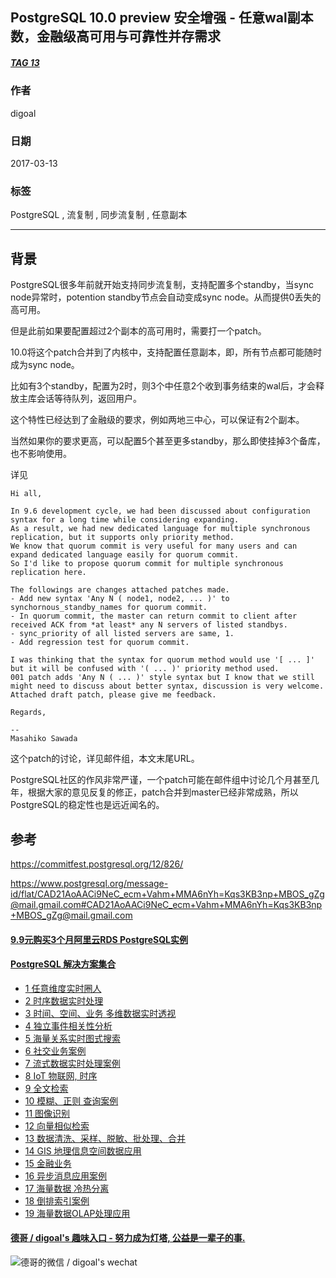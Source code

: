 ## PostgreSQL 10.0 preview 安全增强 - 任意wal副本数，金融级高可用与可靠性并存需求  
##### [TAG 13](../class/13.md)
                                                                                        
### 作者                                                                                                                                     
digoal                                                                                   
                                                                                          
### 日期                                                                                     
2017-03-13                                                                                    
                                                                                      
### 标签                                                                                   
PostgreSQL , 流复制 , 同步流复制 , 任意副本          
                                                                                        
----                                                                                  
                                                                                           
## 背景     
PostgreSQL很多年前就开始支持同步流复制，支持配置多个standby，当sync node异常时，potention standby节点会自动变成sync node。从而提供0丢失的高可用。  
  
但是此前如果要配置超过2个副本的高可用时，需要打一个patch。  
  
10.0将这个patch合并到了内核中，支持配置任意副本，即，所有节点都可能随时成为sync node。  
  
比如有3个standby，配置为2时，则3个中任意2个收到事务结束的wal后，才会释放主库会话等待队列，返回用户。  
  
这个特性已经达到了金融级的要求，例如两地三中心，可以保证有2个副本。  
  
当然如果你的要求更高，可以配置5个甚至更多standby，那么即使挂掉3个备库，也不影响使用。  
  
详见  
  
```  
Hi all,  
  
In 9.6 development cycle, we had been discussed about configuration  
syntax for a long time while considering expanding.  
As a result, we had new dedicated language for multiple synchronous  
replication, but it supports only priority method.  
We know that quorum commit is very useful for many users and can  
expand dedicated language easily for quorum commit.  
So I'd like to propose quorum commit for multiple synchronous replication here.  
  
The followings are changes attached patches made.  
- Add new syntax 'Any N ( node1, node2, ... )' to  
synchornous_standby_names for quorum commit.  
- In quorum commit, the master can return commit to client after  
received ACK from *at least* any N servers of listed standbys.  
- sync_priority of all listed servers are same, 1.  
- Add regression test for quorum commit.  
  
I was thinking that the syntax for quorum method would use '[ ... ]'  
but it will be confused with '( ... )' priority method used.  
001 patch adds 'Any N ( ... )' style syntax but I know that we still  
might need to discuss about better syntax, discussion is very welcome.  
Attached draft patch, please give me feedback.  
  
Regards,  
  
--  
Masahiko Sawada  
```  
  
这个patch的讨论，详见邮件组，本文末尾URL。        
        
PostgreSQL社区的作风非常严谨，一个patch可能在邮件组中讨论几个月甚至几年，根据大家的意见反复的修正，patch合并到master已经非常成熟，所以PostgreSQL的稳定性也是远近闻名的。        
  
## 参考  
https://commitfest.postgresql.org/12/826/  
  
https://www.postgresql.org/message-id/flat/CAD21AoAACi9NeC_ecm+Vahm+MMA6nYh=Kqs3KB3np+MBOS_gZg@mail.gmail.com#CAD21AoAACi9NeC_ecm+Vahm+MMA6nYh=Kqs3KB3np+MBOS_gZg@mail.gmail.com  
  
  
  
  
  
  
  
  
  
  
  
  
  
  
  
  
  
  
  
  
  
  
  
  
  
  
  
  
  
  
  
  
  
  
  
  
  
  
  
  
  
  
  
  
  
  
  
  
  
  
  
  
  
  
  
#### [9.9元购买3个月阿里云RDS PostgreSQL实例](https://www.aliyun.com/database/postgresqlactivity "57258f76c37864c6e6d23383d05714ea")
  
  
#### [PostgreSQL 解决方案集合](https://yq.aliyun.com/topic/118 "40cff096e9ed7122c512b35d8561d9c8")
- [1 任意维度实时圈人](https://yq.aliyun.com/topic/118 "40cff096e9ed7122c512b35d8561d9c8")
- [2 时序数据实时处理](https://yq.aliyun.com/topic/118 "40cff096e9ed7122c512b35d8561d9c8")
- [3 时间、空间、业务 多维数据实时透视](https://yq.aliyun.com/topic/118 "40cff096e9ed7122c512b35d8561d9c8")
- [4 独立事件相关性分析](https://yq.aliyun.com/topic/118 "40cff096e9ed7122c512b35d8561d9c8")
- [5 海量关系实时图式搜索](https://yq.aliyun.com/topic/118 "40cff096e9ed7122c512b35d8561d9c8")
- [6 社交业务案例](https://yq.aliyun.com/topic/118 "40cff096e9ed7122c512b35d8561d9c8")
- [7 流式数据实时处理案例](https://yq.aliyun.com/topic/118 "40cff096e9ed7122c512b35d8561d9c8")
- [8 IoT 物联网, 时序](https://yq.aliyun.com/topic/118 "40cff096e9ed7122c512b35d8561d9c8")
- [9 全文检索](https://yq.aliyun.com/topic/118 "40cff096e9ed7122c512b35d8561d9c8")
- [10 模糊、正则 查询案例](https://yq.aliyun.com/topic/118 "40cff096e9ed7122c512b35d8561d9c8")
- [11 图像识别](https://yq.aliyun.com/topic/118 "40cff096e9ed7122c512b35d8561d9c8")
- [12 向量相似检索](https://yq.aliyun.com/topic/118 "40cff096e9ed7122c512b35d8561d9c8")
- [13 数据清洗、采样、脱敏、批处理、合并](https://yq.aliyun.com/topic/118 "40cff096e9ed7122c512b35d8561d9c8")
- [14 GIS 地理信息空间数据应用](https://yq.aliyun.com/topic/118 "40cff096e9ed7122c512b35d8561d9c8")
- [15 金融业务](https://yq.aliyun.com/topic/118 "40cff096e9ed7122c512b35d8561d9c8")
- [16 异步消息应用案例](https://yq.aliyun.com/topic/118 "40cff096e9ed7122c512b35d8561d9c8")
- [17 海量数据 冷热分离](https://yq.aliyun.com/topic/118 "40cff096e9ed7122c512b35d8561d9c8")
- [18 倒排索引案例](https://yq.aliyun.com/topic/118 "40cff096e9ed7122c512b35d8561d9c8")
- [19 海量数据OLAP处理应用](https://yq.aliyun.com/topic/118 "40cff096e9ed7122c512b35d8561d9c8")
  
  
#### [德哥 / digoal's 趣味入口 - 努力成为灯塔, 公益是一辈子的事.](https://github.com/digoal/blog/blob/master/README.md "22709685feb7cab07d30f30387f0a9ae")
  
  
![德哥的微信 / digoal's wechat](../pic/digoal_weixin.jpg "f7ad92eeba24523fd47a6e1a0e691b59")
  
